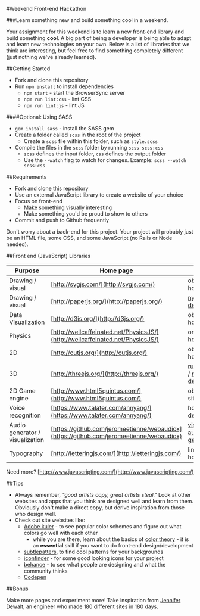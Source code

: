 #Weekend Front-end Hackathon

###Learn something new and build something cool in a weekend.

Your assignment for this weekend is to learn a new front-end library and build something **cool**. A big part of being a developer is being able to adapt and learn new technologies on your own. Below is a list of libraries that we think are interesting, but feel free to find something completely different (just nothing we've already learned).

##Getting Started

* Fork and clone this repository
* Run `npm install` to install dependencies
  * `npm start` - start the BrowserSync server
  * `npm run lint:css` - lint CSS
  * `npm run lint:js` - lint JS

####Optional: Using SASS

* `gem install sass` - install the SASS gem
* Create a folder called `scss` in the root of the project
  * Create a `scss` file within this folder, such as `style.scss`
* Compile the files in the `scss` folder by running `scss scss:css`
  * `scss` defines the input folder, `css` defines the output folder
  * Use the `--watch` flag to watch for changes. Example: `scss --watch scss:css`

##Requirements

* Fork and clone this repository
* Use an external JavaScript library to create a website of your choice
* Focus on front-end
    * Make something visually interesting
    * Make something you'd be proud to show to others
* Commit and push to Github frequently 

Don't worry about a back-end for this project. Your project will probably just be an HTML file, some CSS, and some JavaScript (no Rails or Node needed).

##Front end (JavaScript) Libraries

| Purpose | Home page | Demos |
|----|----|----|
| Drawing / visual | [http://svgjs.com/](http://svgjs.com/) | obvious on homepage |
| Drawing / visual | [http://paperjs.org/](http://paperjs.org/) | [nyan](http://paperjs.org/examples/nyan-rainbow/), [Other demos](http://paperjs.org/examples) |
| Data Visualization | [http://d3js.org/](http://d3js.org/) | obvious on homepage |
| Physics | [http://wellcaffeinated.net/PhysicsJS/](http://wellcaffeinated.net/PhysicsJS/) | on homepage |
| 2D | [http://cutjs.org/](http://cutjs.org/) | obvious on homepage |
| 3D | [http://threejs.org/](http://threejs.org/) | [rubicks cube](https://www.google.com/logos/2014/rubiks/rubiks.html) / [more demos](http://threejs.org/examples/#webgl_kinect) |
| 2D Game engine | [http://www.html5quintus.com/](http://www.html5quintus.com/) | obvious on site |
| Voice recognition | [https://www.talater.com/annyang/](https://www.talater.com/annyang/) | homepage is demo |
| Audio generator / visualization | [https://github.com/jeromeetienne/webaudiox](https://github.com/jeromeetienne/webaudiox) | [visualization](http://jeromeetienne.github.io/webaudiox/examples/analyser2canvas.html), [audio generator](http://jeromeetienne.github.io/webaudiox/examples/jsfx.html) |
| Typography | [http://letteringjs.com/](http://letteringjs.com/) | links on homepage |

Need more? [http://www.javascripting.com/](http://www.javascripting.com/)

##Tips

- Always remember, _"good artists copy, great artists steal."_ Look at other websites and apps that you think are designed well and learn from them. Obviously don't make a direct copy, but derive inspiration from those who design well.
- Check out site websites like:
  - [Adobe kuler](https://kuler.adobe.com/) - to see popular color schemes and figure out what colors go well with each other
    - while you are there, learn about the basics of [color theory](http://webdesign.tutsplus.com/articles/an-introduction-to-color-theory-for-web-designers--webdesign-1437) - it is an __essential__ skill if you want to do front-end design/development  
  - [subtlepatters](http://subtlepatterns.com/), to find cool patterns for your backgrounds  
  - [iconfinder](https://www.iconfinder.com/) - for some good looking icons for your project
  - [behance](https://www.behance.net/search?field=102) - to see what people are designing and what the community thinks
  - [Codepen](http://codepen.io/)

##Bonus

Make more pages and experiment more! Take inspiration from [Jennifer Dewalt](https://jenniferdewalt.com/), an engineer who made 180 different sites in 180 days.
